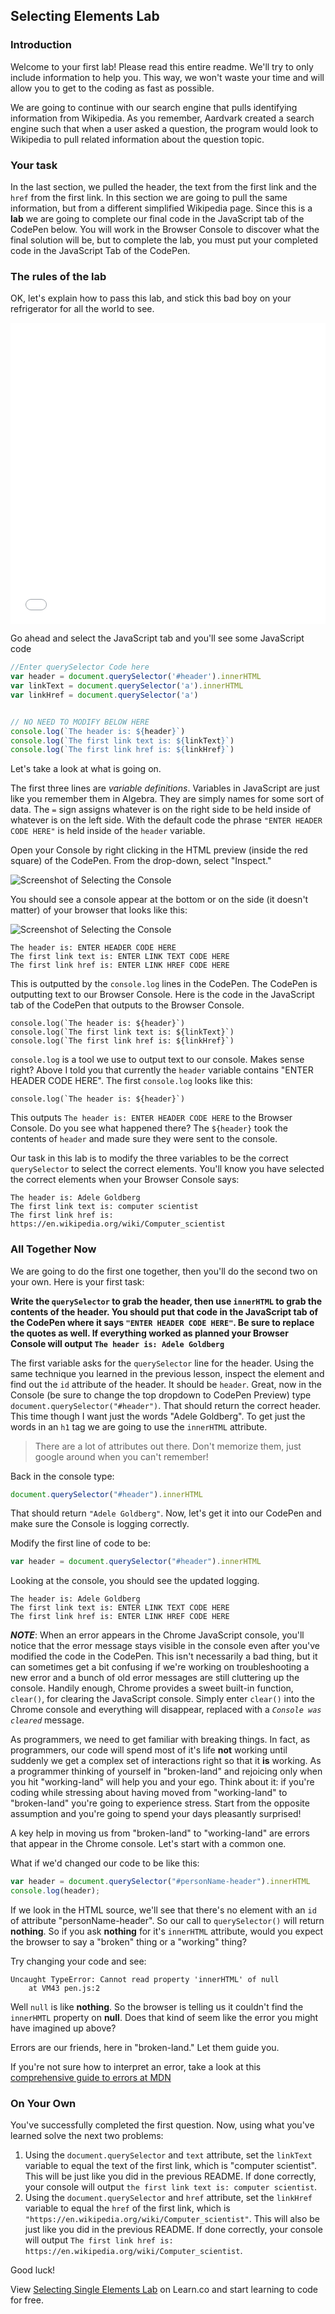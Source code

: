## Selecting Elements Lab

### Introduction

Welcome to your first lab! Please read this entire readme. We'll try to only include information to help you. This way, we won't waste your time and will allow you to get to the coding as fast as possible.

We are going to continue with our search engine that pulls identifying information from Wikipedia. As you remember, Aardvark created a search engine such that when a user asked a question, the program would look to Wikipedia to pull related information about the question topic.


### Your task

In the last section, we pulled the header, the text from the first link and the `href` from the first link. In this section we are going to pull the same information, but from a different simplified Wikipedia page. Since this is a **lab** we are going to complete our final code in the JavaScript tab of the CodePen below. You will work in the Browser Console to discover what the final solution will be, but to complete the lab, you must put your completed code in the JavaScript Tab of the CodePen.

### The rules of the lab

OK, let's explain how to pass this lab, and stick this bad boy on your refrigerator for all the world to see.

<iframe height='482' scrolling='no' title='adele-goldberg-simplified' src='//codepen.io/joemburgess/embed/PmxyNW/?height=482&theme-id=0&default-tab=js,result&embed-version=2&editable=true' frameborder='no' allowtransparency='true' allowfullscreen='true' style='width: 100%;'>See the Pen <a href='https://codepen.io/joemburgess/pen/PmxyNW/'>adele-goldberg-simplified</a> by Joe Burgess (<a href='http://codepen.io/joemburgess'>@joemburgess</a>) on <a href='http://codepen.io'>CodePen</a>.
</iframe>

Go ahead and select the JavaScript tab and you'll see some JavaScript code

```javascript
//Enter querySelector Code here
var header = document.querySelector('#header').innerHTML
var linkText = document.querySelector('a').innerHTML
var linkHref = document.querySelector('a')


// NO NEED TO MODIFY BELOW HERE
console.log(`The header is: ${header}`)
console.log(`The first link text is: ${linkText}`)
console.log(`The first link href is: ${linkHref}`)
```

Let's take a look at what is going on.

The first three lines are _variable definitions_. Variables in JavaScript are just like you remember them in Algebra. They are simply names for some sort of data. The `=` sign assigns whatever is on the right side to be held inside of whatever is on the left side. With the default code the phrase `"ENTER HEADER CODE HERE"` is held inside of the `header` variable.

Open your Console by right clicking in the HTML preview (inside the red square)
of the CodePen. From the drop-down, select "Inspect."

![Screenshot of Selecting the Console](https://curriculum-content.s3.amazonaws.com/fswb-assets/selecting-single-elements-lab/selecting_inspect2.png)

You should see a console appear at the bottom or on the side (it doesn't
matter) of your browser that looks like this:

![Screenshot of Selecting the Console](https://curriculum-content.s3.amazonaws.com/fswb-assets/selecting-single-elements-lab/console_launched.png)

```
The header is: ENTER HEADER CODE HERE
The first link text is: ENTER LINK TEXT CODE HERE
The first link href is: ENTER LINK HREF CODE HERE
```

This is outputted by the `console.log` lines in the CodePen. The CodePen is outputting text to our Browser Console. Here is the code in the JavaScript tab of the CodePen that outputs to the Browser Console.

```
console.log(`The header is: ${header}`)
console.log(`The first link text is: ${linkText}`)
console.log(`The first link href is: ${linkHref}`)
```

`console.log` is a tool we use to output text to our console. Makes sense right? Above I told you that currently the `header` variable contains "ENTER HEADER CODE HERE". The first `console.log` looks like this:

```
console.log(`The header is: ${header}`)
```

This outputs `The header is: ENTER HEADER CODE HERE` to the Browser Console. Do you see what happened there? The `${header}` took the contents of `header` and made sure they were sent to the console.

Our task in this lab is to modify the three variables to be the correct `querySelector` to select the correct elements. You'll know you have selected the correct elements when your Browser Console says:

```
The header is: Adele Goldberg
The first link text is: computer scientist
The first link href is: https://en.wikipedia.org/wiki/Computer_scientist
```

### All Together Now

We are going to do the first one together, then you'll do the second two on your own. Here is your first task:

**Write the `querySelector` to grab the header, then use `innerHTML` to grab the contents of the header. You should put that code in the JavaScript tab of the CodePen where it says `"ENTER HEADER CODE HERE"`. Be sure to replace the quotes as well. If everything worked as planned your Browser Console will output `The header is: Adele Goldberg`**

The first variable asks for the `querySelector` line for the header. Using the same technique you learned in the previous lesson, inspect the element and find out the `id` attribute of the header. It should be `header`. Great, now in the Console (be sure to change the top dropdown to CodePen Preview) type `document.querySelector("#header")`. That should return the correct header. This time though I want just the words "Adele Goldberg". To get just the words in an `h1` tag we are going to use the `innerHTML` attribute.

 >There are a lot of attributes out there. Don't memorize them, just google around when you can't remember!

Back in the console type:


```javascript
document.querySelector("#header").innerHTML
```

That should return `"Adele Goldberg"`. Now, let's get it into our CodePen and make sure the Console is logging correctly.

Modify the first line of code to be:

```javascript
var header = document.querySelector("#header").innerHTML
```

Looking at the console, you should see the updated logging.

```
The header is: Adele Goldberg
The first link text is: ENTER LINK TEXT CODE HERE
The first link href is: ENTER LINK HREF CODE HERE
```

***NOTE***: When an error appears in the Chrome JavaScript console, you'll notice that the error message stays visible in the console even after you've modified the code in the CodePen. This isn't necessarily a bad thing, but it can sometimes get a bit confusing if we're working on troubleshooting a new error and a bunch of old error messages are still cluttering up the console. Handily enough, Chrome provides a sweet built-in function, `clear()`, for clearing the JavaScript console. Simply enter `clear()` into the Chrome console and everything will disappear, replaced with a _`Console was cleared`_ message.

As programmers, we need to get familiar with breaking things. In fact, as
programmers, our code will spend most of it's life **not** working until
suddenly we get a complex set of interactions right so that it **is** working.
As a programmer thinking of yourself in "broken-land" and rejoicing only when
you hit "working-land" will help you and your ego. Think about it: if you're
coding while stressing about having moved from "working-land" to "broken-land"
you're going to experience stress. Start from the opposite assumption and
you're going to spend your days pleasantly surprised!

A key help in moving us from "broken-land" to "working-land" are errors that
appear in the Chrome console. Let's start with a common one.

What if we'd changed our code to be like this:

```javascript
var header = document.querySelector("#personName-header").innerHTML
console.log(header);
```

If we look in the HTML source, we'll see that there's no element with an
`id` of attribute "personName-header". So our call to `querySelector()` will
return **nothing**. So if you ask **nothing** for it's `innerHTML` attribute,
would you expect the browser to say a "broken" thing or a "working" thing?

Try changing your code and see:

```text
Uncaught TypeError: Cannot read property 'innerHTML' of null
    at VM43 pen.js:2
```

Well `null` is like **nothing**. So the browser is telling us it couldn't find
the `innerHMTL` property on **null**. Does that kind of seem like the error you
might have imagined up above?

Errors are our friends, here in "broken-land." Let them guide you.

If you're not sure how to interpret an error, take a look at this
[comprehensive guide to errors at MDN][mdnerrors]



### On Your Own

You've successfully completed the first question. Now, using what you've learned solve the next two problems:

 1. Using the `document.querySelector` and `text` attribute, set the `linkText` variable to equal the text of the first link, which is "computer scientist". This will be just like you did in the previous README. If done correctly, your console will output `the first link text is: computer scientist`.
 2. Using the `document.querySelector` and `href` attribute, set the `linkHref` variable to equal the `href` of the first link, which is `"https://en.wikipedia.org/wiki/Computer_scientist"`. This will also be just like you did in the previous README. If done correctly, your console will output `The first link href is: https://en.wikipedia.org/wiki/Computer_scientist`.

Good luck!

<p class='util--hide'>View <a href='https://learn.co/lessons/selecting-single-elements-lab'>Selecting Single Elements Lab</a> on Learn.co and start learning to code for free.</p>

[mdnerrors]: https://developer.mozilla.org/en-US/docs/Web/JavaScript/Reference/Errors

